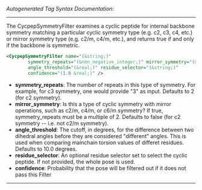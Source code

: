 <!-- THIS IS AN AUTOGENERATED FILE: Don't edit it directly, instead change the schema definition in the code itself. -->

_Autogenerated Tag Syntax Documentation:_

---
The CycpepSymmetryFilter examines a cyclic peptide for internal backbone symmetry matching a particular cyclic symmetry type (e.g. c2, c3, c4, etc.) or mirror symmetry type (e.g. c2/m, c4/m, etc.), and returns true if and only if the backbone is symmetric.

```xml
<CycpepSymmetryFilter name="(&string;)"
        symmetry_repeats="(&non_negative_integer;)" mirror_symmetry="(&bool;)"
        angle_threshold="(&real;)" residue_selector="(&string;)"
        confidence="(1.0 &real;)" />
```

-   **symmetry_repeats**: The number of repeats in this type of symmetry.  For example, for c3 symmetry, one would provide "3" as input.  Defaults to 2 (for c2 symmetry).
-   **mirror_symmetry**: Is this a type of cyclic symmetry with mirror operations, such as c2/m, c4/m, or c6/m symmetry?  If true, symmetry_repeats must be a multiple of 2.  Defaults to false (for c2 symmetry -- i.e. not c2/m symmetry).
-   **angle_threshold**: The cutoff, in degrees, for the difference between two dihedral angles before they are considered "different" angles.  This is used when comparing mainchain torsion values of differet residues.  Defaults to 10.0 degrees.
-   **residue_selector**: An optional residue selector set to select the cyclic peptide.  If not provided, the whole pose is used.
-   **confidence**: Probability that the pose will be filtered out if it does not pass this Filter

---
